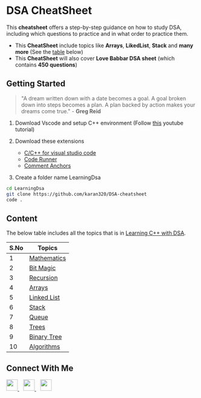 # DSA CheatSheet
This **cheatsheet** offers a step-by-step guidance on how to study DSA, including which questions to practice and in what order to practice them.

- This **CheatSheet** include topics like **Arrays**, **LikedList**, **Stack** and **many more** (See the [table](https://github.com/karan320/DSA-cheatsheet#content) below)
- This **CheatSheet** will also cover **Love Babbar DSA sheet** (which contains **450 questions**)

## Getting Started
>"A dream written down with a date becomes a goal. A goal broken down into steps becomes a plan. A plan backed by action makes your dreams come true." - **Greg Reid**

1. Download Vscode and setup C++ environment (Follow [this](https://www.youtube.com/watch?v=0yn7irrHzM8) youtube tutorial)

2. Download these extensions
    - [C/C++ for visual studio code](https://code.visualstudio.com/docs/languages/cpp)
    - [Code Runner](https://marketplace.visualstudio.com/items?itemName=formulahendry.code-runner)
    - [Comment Anchors](https://marketplace.visualstudio.com/items?itemName=ExodiusStudios.comment-anchors)
3. Create a folder name LearningDsa

```sh
cd LearningDsa
git clone https://github.com/karan320/DSA-cheatsheet
code .
```

## Content

The below table includes all the topics that is in [Learning C++ with DSA](https://github.com/karan320/DSA-cheatsheet/tree/master/Learning%20C%2B%2B%20with%20DSA).

| S.No | Topics | 
| ------ | ------ |
| 1 | [Mathematics](https://github.com/karan320/DSA-cheatsheet/tree/master/Learning%20C%2B%2B%20with%20DSA/1.%20Mathematics) | 
| 2 | [Bit Magic](https://github.com/karan320/DSA-cheatsheet/tree/master/Learning%20C%2B%2B%20with%20DSA/2.%20Bit%20Magic) | 
| 3 |  [Recursion](https://github.com/karan320/DSA-cheatsheet/tree/master/Learning%20C%2B%2B%20with%20DSA/3.%20Recursion) | 
| 4 | [Arrays](https://github.com/karan320/DSA-cheatsheet/tree/master/Learning%20C%2B%2B%20with%20DSA/4.%20Arrays/Arrays%20problem%20for%20intterview) | 
| 5 | [Linked List](https://github.com/karan320/DSA-cheatsheet/tree/master/Learning%20C%2B%2B%20with%20DSA/5.%20Linked%20List) | 
| 6 | [Stack](https://github.com/karan320/DSA-cheatsheet/tree/master/Learning%20C%2B%2B%20with%20DSA/6.%20stack) | 
| 7 | [Queue](https://github.com/karan320/DSA-cheatsheet/tree/master/Learning%20C%2B%2B%20with%20DSA/7.%20Queue) |
| 8 | [Trees](https://github.com/karan320/DSA-cheatsheet/tree/master/Learning%20C%2B%2B%20with%20DSA/8.%20Trees) |
| 9 | [Binary Tree](https://github.com/karan320/DSA-cheatsheet/tree/master/Learning%20C%2B%2B%20with%20DSA/9.%20Binary%20Tree) |
| 10 | [Algorithms](https://github.com/karan320/DSA-cheatsheet/tree/master/Learning%20C%2B%2B%20with%20DSA/Algorithms/Sorting) |

## Connect With Me
  <a href="https://www.linkedin.com/in/karan-siddhu-040014194//">
    <img width="30px" src="https://www.vectorlogo.zone/logos/linkedin/linkedin-icon.svg" />
  </a>&ensp;
  <a href="https://www.instagram.com/karan.siddhu/">
    <img width="30px" src="https://www.vectorlogo.zone/logos/instagram/instagram-icon.svg" />
  </a>&ensp;
  <a href="https://www.youtube.com/channel/UCeqjwRxTIZwEHIKuOT-0VUg">
    <img 
        width="30px" 
        src="https://www.vectorlogo.zone/logos/youtube/youtube-icon.svg"
    />
  </a>
